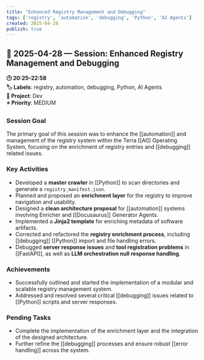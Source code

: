 ```yaml
---
title: "Enhanced Registry Management and Debugging"
tags: ['registry', 'automation', 'debugging', 'Python', 'AI Agents']
created: 2025-04-28
publish: true
---
```


## 📅 2025-04-28 — Session: Enhanced Registry Management and Debugging

**🕒 20:25–22:58**  
**🏷️ Labels**: registry, automation, debugging, Python, AI Agents  
**📂 Project**: Dev  
**⭐ Priority**: MEDIUM  


### Session Goal
The primary goal of this session was to enhance the [[automation]] and management of the registry system within the Terra [[AI]] Operating System, focusing on the enrichment of registry entries and [[debugging]] related issues.

### Key Activities
- Developed a **master crawler** in [[Python]] to scan directories and generate a `registry_manifest.json`.
- Planned and proposed an **enrichment layer** for the registry to improve navigation and usability.
- Designed a **clean architecture proposal** for [[automation]] systems involving Enricher and [[Docusaurus]] Generator Agents.
- Implemented a **Jinja2 template** for enriching metadata of software artifacts.
- Corrected and refactored the **registry enrichment process**, including [[debugging]] [[Python]] import and file handling errors.
- Debugged **server response issues** and **tool registration problems** in [[FastAPI]], as well as **LLM orchestration null response handling**.

### Achievements
- Successfully outlined and started the implementation of a modular and scalable registry management system.
- Addressed and resolved several critical [[debugging]] issues related to [[Python]] scripts and server responses.

### Pending Tasks
- Complete the implementation of the enrichment layer and the integration of the designed architecture.
- Further refine the [[debugging]] processes and ensure robust [[error handling]] across the system.
